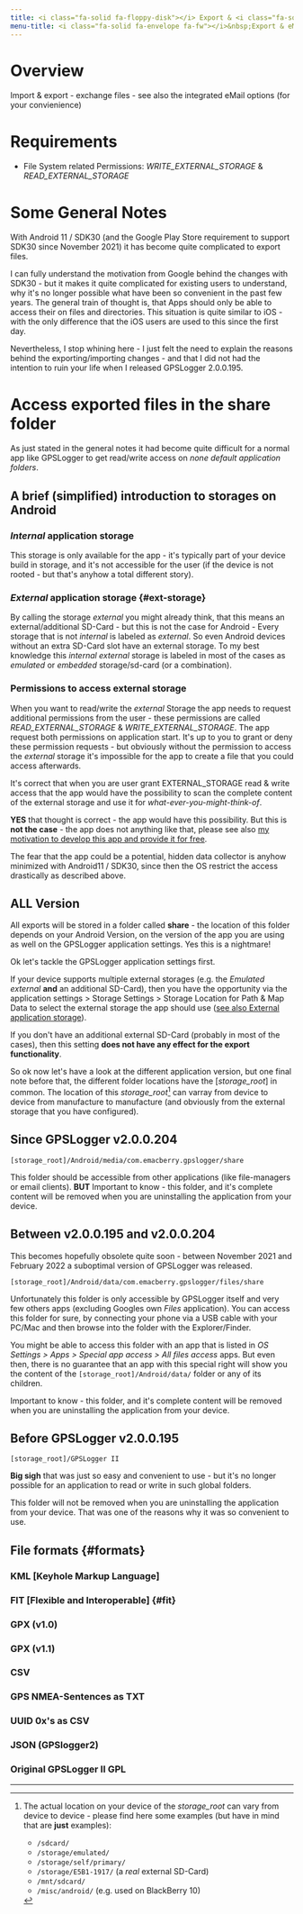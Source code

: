 ```yaml
---
title: <i class="fa-solid fa-floppy-disk"></i> Export & <i class="fa-solid fa-envelope"></i> eMail
menu-title: <i class="fa-solid fa-envelope fa-fw"></i>&nbsp;Export & eMail
---
```


# Overview
Import & export  - exchange files - see also the integrated eMail options (for your convienience) 

# Requirements
- File System related Permissions: _WRITE_EXTERNAL_STORAGE_ & _READ_EXTERNAL_STORAGE_

# Some General Notes
With Android 11 / SDK30 (and the Google Play Store requirement to support SDK30 since November 2021) it has become
quite complicated to export files.

I can fully understand the motivation from Google behind the changes with SDK30 - but it makes it quite complicated for
existing users to understand, why it's no longer possible what have been so convenient in the past few years. The
general train of thought is, that Apps should only be able to access their on files and directories. This situation is
quite similar to iOS - with the only difference that the iOS users are used to this since the first day.

Nevertheless, I stop whining here - I just felt the need to explain the reasons behind the exporting/importing changes -
and that I did not had the intention to ruin your life when I released GPSLogger 2.0.0.195.

# Access exported files in the **share** folder
As just stated in the general notes it had become quite difficult for a normal app like GPSLogger to get read/write
access on _none default application folders_.

## A brief (simplified) introduction to storages on Android
### _Internal_ application storage
This storage is only available for the app - it's typically part of your device build in storage, and it's not
accessible for the user (if the device is not rooted - but that's anyhow a total different story).

### _External_ application storage {#ext-storage}
By calling the storage _external_ you might already think, that this means an external/additional SD-Card - but this is
not the case for Android - Every storage that is not _internal_ is labeled as _external_. So even Android devices
without an extra SD-Card slot have an external storage. To my best knowledge this _internal external_ storage is
labeled in most of the cases as _emulated_ or _embedded_ storage/sd-card (or a combination).

### Permissions to access external storage
When you want to read/write the _external_ Storage the app needs to request additional permissions from the user -
these permissions are called _READ_EXTERNAL_STORAGE_ & _WRITE_EXTERNAL_STORAGE_. The app request both permissions on
application start. It's up to you to grant or deny these permission requests - but obviously without the permission to
access the _external_ storage it's impossible for the app to create a file that you could access afterwards.

It's correct that when you are user grant EXTERNAL_STORAGE read & write access that the app would have the possibility
to scan the complete content of the external storage and use it for _what-ever-you-might-think-of_.

**YES** that thought is correct - the app would have this possibility. But this is **not the case** - the app does not
anything like that, please see also [my motivation to develop this app and provide it for free](../1000-intro/#motivation).

The fear that the app could be a potential, hidden data collector is anyhow minimized with Android11 / SDK30, since
then the OS restrict the access drastically as described above.

## ALL Version

All exports will be stored in a folder called **share** - the location of this folder depends on your Android Version,
on the version of the app you are using as well on the GPSLogger application settings. Yes this is a nightmare!

Ok let's tackle the GPSLogger application settings first.

If your device supports multiple external storages (e.g. the _Emulated external_ **and** an additional SD-Card), then
you have the opportunity via the application settings > Storage Settings > Storage Location for Path & Map Data to
select the external storage the app should use ([see also External application storage](#ext-storage)).

If you don't have an additional external SD-Card (probably in most of the cases), then this setting **does not have any
effect for the export functionality**.

So ok now let's have a look at the different application version, but one final note before that, the different folder
locations have the \[_storage_root_\] in common. The location of this _storage_root_[^1] can varray from device to device
from manufacture to manufacture (and obviously from the external storage that you have configured).

## Since GPSLogger v2.0.0.204

`[storage_root]/Android/media/com.emacberry.gpslogger/share`

This folder should be accessible from other applications (like file-managers or email clients). **BUT**
<i class="fa-solid fa-warning"></i> Important to know - this folder, and it's complete content will be removed when you
are uninstalling the application from your device.

## Between v2.0.0.195 and v2.0.0.204

This becomes hopefully obsolete quite soon - between November 2021 and February 2022 a suboptimal version of GPSLogger
was released.

`[storage_root]/Android/data/com.emacberry.gpslogger/files/share`

Unfortunately this folder is only accessible by GPSLogger itself and very few others apps (excluding Googles own _Files_
application). You can access this folder for sure, by connecting your phone via a USB cable with your PC/Mac and then
browse into the folder with the Explorer/Finder.

You might be able to access this folder with an app that is listed in _OS Settings > Apps > Special app access > All
files access_ apps. But even then, there is no guarantee that an app with this special right will show you the content
of the `[storage_root]/Android/data/` folder or any of its children.

<i class="fa-solid fa-warning"></i> Important to know - this folder, and it's complete content will be removed when you
are uninstalling the application from your device.

## Before GPSLogger v2.0.0.195

`[storage_root]/GPSLogger II`

**Big sigh** that was just so easy and convenient to use - but it's no longer possible for an application to read or
write in such global folders.

This folder will not be removed when you are uninstalling the application from your device. That was one of the reasons
why it was so convenient to use.

## File formats {#formats}

### KML \[Keyhole Markup Language\]

### FIT \[Flexible and Interoperable\] {#fit}

### GPX (v1.0)

### GPX (v1.1)

### CSV

### GPS NMEA-Sentences as TXT

### UUID 0x's as CSV

### JSON (GPSlogger2)

### Original GPSLogger II GPL

---
[^1]: The actual location on your device of the _storage_root_ can vary from device to device - please find here some 
      examples (but have in mind that are **just** examples):
      - `/sdcard/`
      - `/storage/emulated/`
      - `/storage/self/primary/`
      - `/storage/E5B1-1917/` (a _real_ external SD-Card)
      - `/mnt/sdcard/`
      - `/misc/android/` (e.g. used on BlackBerry 10)